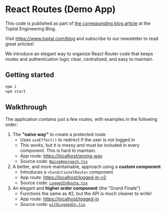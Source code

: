 # React Routes (Demo App)

This code is published as part of [the corresponding blog article](https://www.toptal.com/react/react-router-tutorial) at the Toptal Engineering Blog.

Visit <https://www.toptal.com/blog> and subscribe to our newsletter to read great articles!

We introduce an elegant way to organize React Router code that keeps routes and authentication logic clear, centralized, and easy to maintain.

## Getting started

```sh
npm i
npm start
```

## Walkthrough

The application contains just a few routes, with examples in the following order:

1. The **"naive way"** to create a protected route
   - Uses `useEffect()` to redirect if the user is not logged in
   - This works, but it is messy and must be included in every component. This is hard to maintain.
   - App route: <https://localhost/wrong-way>
   - Source code: [`NaiveApproach.tsx`](./src/pages/NaiveApproach.tsx)
2. A better, and more maintainable, approach using a **custom component**
   - Introduces a `<ConditionalRoute>` component
   - App route: <https://localhost/logged-in-v2>
   - Source code: [`LoggedInRoute.tsx`](./src/routes/LoggedInRoute.tsx)
3. An elegant and **higher order component** (the "Grand Finale")
   - Functions the same as #2, but the API is much cleaner to write!
   - App route: <https://localhost/logged-in>
   - Source code: [`withLoggedIn.tsx`](./src/routes/withLoggedIn.tsx)

